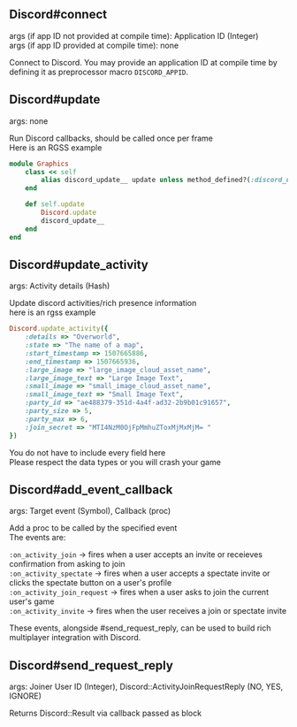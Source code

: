 ## Discord#connect
args (if app ID not provided at compile time): Application ID (Integer)\
args (if app ID provided at compile time): none

Connect to Discord. You may provide an application ID at compile time by defining it as preprocessor macro `DISCORD_APPID`.

## Discord#update
args: none

Run Discord callbacks, should be called once per frame\
Here is an RGSS example
```Ruby
module Graphics
    class << self
        alias discord_update__ update unless method_defined?(:discord_update__)
    end

    def self.update
        Discord.update
        discord_update__
    end
end
```


## Discord#update_activity
args: Activity details (Hash)

Update discord activities/rich presence information\
here is an rgss example
```Ruby
Discord.update_activity({
    :details => "Overworld",
    :state => "The name of a map",
    :start_timestamp => 1507665886,
    :end_timestamp => 1507665936,
    :large_image => "large_image_cloud_asset_name",
    :large_image_text => "Large Image Text",
    :small_image => "small_image_cloud_asset_name",
    :small_image_text => "Small Image Text",
    :party_id => "ae488379-351d-4a4f-ad32-2b9b01c91657",
    :party_size => 5,
    :party_max => 6,
    :join_secret => "MTI4NzM0OjFpMmhuZToxMjMxMjM= "
})
```

You do not have to include every field here\
Please respect the data types or you will crash your game


## Discord#add_event_callback
args: Target event (Symbol), Callback (proc)

Add a proc to be called by the specified event\
The events are:

`:on_activity_join` -> fires when a user accepts an invite or receieves confirmation from asking to join\
`:on_activity_spectate` -> fires when a user accepts a spectate invite or clicks the spectate button on a user's profile\
`:on_activity_join_request` -> fires when a user asks to join the current user's game\
`:on_activity_invite` -> fires when the user receives a join or spectate invite

These events, alongside #send_request_reply, can be used to build rich multiplayer integration with Discord.


## Discord#send_request_reply
args: Joiner User ID (Integer), Discord::ActivityJoinRequestReply (NO, YES, IGNORE)

Returns Discord::Result via callback passed as block
